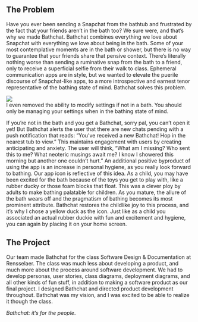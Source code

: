 ## The Problem
Have you ever been sending a Snapchat from the bathtub and frustrated by the fact that your friends aren’t in the bath too? We sure were, and that’s why we made Bathchat. Bathchat combines everything we love about Snapchat with everything we love about being in the bath. Some of your most contemplative moments are in the bath or shower, but there is no way to guarantee that your friends share that pensive context. There’s literally nothing worse than sending a ruminative snap from the bath to a friend, only to receive a superficial selfie from their walk to class. Ephemeral communication apps are in style, but we wanted to elevate the puerile discourse of Snapchat-like apps, to a more introspective and earnest tenor representative of the bathing state of mind. Bathchat solves this problem.

<div class="project-detail-image-one-across-with-caption">
  <div class="image-wrapper"><img src="http://placehold.it/750x350"/></div>
  <div class="caption">I even removed the ability to modify settings if not in a bath. You should only be managing your settings when in the bathing state of mind.</div>
</div>

If you’re not in the bath and you get a Bathchat, sorry pal, you can’t open it yet! But Bathchat alerts the user that there are new chats pending with a push notification that reads: “You’ve received a new Bathchat! Hop in the nearest tub to view.” This maintains engagement with users by creating anticipating and anxiety. The user will think, “What am I missing? Who sent this to me? What neoteric musings await me? I know I showered this morning but another one couldn’t hurt.” An additional positive byproduct of using the app is an increase in personal hygiene, as you really look forward to bathing. Our app icon is reflective of this idea. As a child, you may have been excited for the bath because of the toys you get to play with, like a rubber ducky or those foam blocks that float. This was a clever ploy by adults to make bathing palatable for children. As you mature, the allure of the bath wears off and the pragmatism of bathing becomes its most prominent attribute. Bathchat restores the childlike joy to this process, and it’s why I chose a yellow duck as the icon. Just like as a child you associated an actual rubber duckie with fun and excitement and hygiene, you can again by placing it on your home screen.

## The Project
Our team made Bathchat for the class Software Design & Documentation at Rensselaer. The class was much less about developing a product, and much more about the process around software development. We had to develop personas, user stories, class diagrams, deployment diagrams, and all other kinds of fun stuff, in addition to making a software product as our final project. I designed Bathchat and directed product development throughout. Bathchat was my vision, and I was excited to be able to realize it though the class.

*Bathchat: it’s for the people*.